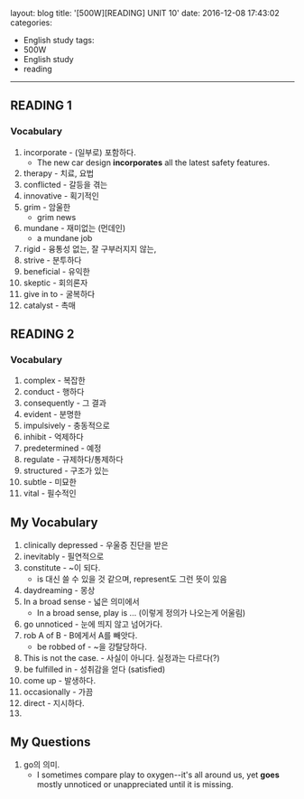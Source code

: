 layout: blog
title: '[500W][READING] UNIT 10'
date: 2016-12-08 17:43:02
categories: 
- English study
tags:
- 500W
- English study
- reading
---


## READING 1

### Vocabulary

1. incorporate - (일부로) 포함하다. 
    * The new car design **incorporates** all the latest safety features.
1. therapy - 치료, 요법
1. conflicted - 갈등을 겪는
1. innovative - 획기적인
1. grim - 암울한
    * grim news
1. mundane - 재미없는 (먼데인)
    * a mundane job
1. rigid - 융통성 없는, 잘 구부러지지 않는, 
1. strive - 분투하다
1. beneficial - 유익한
1. skeptic - 회의론자
1. give in to - 굴복하다
1. catalyst - 촉매


## READING 2

### Vocabulary
1. complex - 복잡한
1. conduct - 행하다
1. consequently - 그 결과 
1. evident - 분명한
1. impulsively - 충동적으로
1. inhibit - 억제하다
1. predetermined - 예정
1. regulate - 규제하다/통제하다
1. structured - 구조가 있는
1. subtle - 미묘한
1. vital - 필수적인

## My Vocabulary
1. clinically depressed - 우울증 진단을 받은
1. inevitably - 필연적으로
1. constitute - ~이 되다.
    * is 대신 쓸 수 있을 것 같으며, represent도 그런 뜻이 있음
1. daydreaming - 몽상
1. In a broad sense - 넓은 의미에서
    * In a broad sense, play is ... (이렇게 정의가 나오는게 어울림)
1. go unnoticed - 눈에 띄지 않고 넘어가다.
1. rob A of B - B에게서 A를 빼앗다.
    * be robbed of - ~을 강탈당하다.
1. This is not the case. - 사실이 아니다. 실정과는 다르다(?)
1. be fulfilled in - 성취감을 얻다 (satisfied)
1. come up - 발생하다.
1. occasionally - 가끔
1. direct - 지시하다.
1. 

## My Questions
1. go의 의미.
    * I sometimes compare play to oxygen--it's all around us, yet **goes** mostly unnoticed or unappreciated until it is missing.
